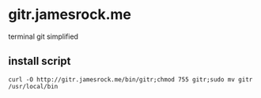 # gitr.jamesrock.me

terminal git simplified

## install script

`curl -O http://gitr.jamesrock.me/bin/gitr;chmod 755 gitr;sudo mv gitr /usr/local/bin`
